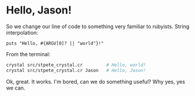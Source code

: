 # Hello, Jason!
So we change our line of code to something very familiar to rubyists.  String interpolation:

```crystal
puts "Hello, #{ARGV[0]? || "world"}!"
```

From the terminal:

```bash
crystal src/stpete_crystal.cr         # Hello, world!
crystal src/stpete_crystal.cr Jason   # Hello, Jason!
```

Ok, great.  It works.  I'm bored, can we do something useful?  Why yes, yes we can.

